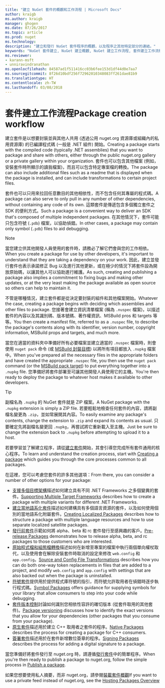 ```yaml
---
title: "建立 NuGet 套件的概觀和工作流程 | Microsoft Docs"
author: kraigb
ms.author: kraigb
manager: ghogen
ms.date: 07/26/2017
ms.topic: article
ms.prod: nuget
ms.technology: 
description: "建立和發行 NuGet 套件程序的概觀，以及程序之其他特定部分的連結。"
keywords: "NuGet 套件建立, NuGet 建立概觀, NuGet 建立工作流程, 套件建立工作流程, 套件建立概觀。"
ms.reviewer:
- karann-msft
- unniravindranathan
ms.openlocfilehash: 84587ad1f511416cc03b6fee153d1df44d0e7aa7
ms.sourcegitcommit: 8f26d10bdf256f72962010348083ff261dae81b9
ms.translationtype: HT
ms.contentlocale: zh-TW
ms.lasthandoff: 03/08/2018
---
```

# <a name="package-creation-workflow"></a><span data-ttu-id="d9611-104">套件建立工作流程</span><span class="sxs-lookup"><span data-stu-id="d9611-104">Package creation workflow</span></span>

<span data-ttu-id="d9611-105">建立套件是以想要封裝並與其他人共用 (透過公用 nuget.org 資源庫或組織內的私用資源庫) 的已編譯程式碼 (一般是 .NET 組件) 開始。</span><span class="sxs-lookup"><span data-stu-id="d9611-105">Creating a package starts with the compiled code (typically .NET assemblies) that you want to package and share with others, either through the public nuget.org gallery or a private gallery within your organization.</span></span> <span data-ttu-id="d9611-106">套件也可以包含其他檔案 (例如，安裝套件時所顯示的讀我檔案)，而且可以包含特定專案檔的轉換。</span><span class="sxs-lookup"><span data-stu-id="d9611-106">The package can also include additional files such as a readme that is displayed when the package is installed, and can include transformations to certain project files.</span></span>

<span data-ttu-id="d9611-107">套件也可以只用來拉回任意數目的其他相依性，而不包含任何其專屬的程式碼。</span><span class="sxs-lookup"><span data-stu-id="d9611-107">A package can also serve to only pull in any number of other dependencies, without containing any code of its own.</span></span> <span data-ttu-id="d9611-108">這類套件是傳遞包含多個獨立套件之 SDK 的便利方式。</span><span class="sxs-lookup"><span data-stu-id="d9611-108">Such a package is a convenient way to deliver an SDK that's composed of multiple independent packages.</span></span> <span data-ttu-id="d9611-109">在其他情況下，套件可能只包含符號 (`.pdb`) 檔案，以協助偵錯。</span><span class="sxs-lookup"><span data-stu-id="d9611-109">In other cases, a package may contain only symbol (`.pdb`) files to aid debugging.</span></span>

> [!Note]
> <span data-ttu-id="d9611-110">當您建立供其他開發人員使用的套件時，請務必了解它們會與您的工作相依。</span><span class="sxs-lookup"><span data-stu-id="d9611-110">When you create a package for use by other developers, it's important to understand that they are taking a dependency on your work.</span></span> <span data-ttu-id="d9611-111">因此，建立並發行套件也表示承諾修正 Bug 以及進行其他更新，或在極少的情況下將套件設為開放原始碼，以讓其他人可以協助進行維護。</span><span class="sxs-lookup"><span data-stu-id="d9611-111">As such, creating and publishing a package also implies a commitment to fixing bugs and making other updates, or at the very least making the package available as open source so others can help to maintain it.</span></span>

<span data-ttu-id="d9611-112">不管是哪種情況，建立套件都是從決定要封裝的組件和其他檔案開始。</span><span class="sxs-lookup"><span data-stu-id="d9611-112">Whatever the case, creating a package begins with deciding which assemblies and other files to package.</span></span> <span data-ttu-id="d9611-113">您接著會建立資訊清單檔案 (稱為 `.nuspec` 檔案)，以描述套件的內容以及其識別碼、版本號碼、著作權資訊、MSBuild pros 和 targets 等等。</span><span class="sxs-lookup"><span data-stu-id="d9611-113">You then create a manifest file, referred to as a `.nuspec` file, to describe the package's contents along with its identifier, version number, copyright information, MSBuild props and targets, and much more.</span></span>

<span data-ttu-id="d9611-114">當您在適當的資料夾中準備好所有必要檔案並建立適當的 `.nuspec` 檔案時，則會使用 `nuget pack` 命令 (或 [MSBuild 封裝目標](../reference/msbuild-targets.md)) 以將所有項目都放入 `.nupkg` 檔案中。</span><span class="sxs-lookup"><span data-stu-id="d9611-114">When you've prepared all the necessary files in the appropriate folders and have created the appropriate `.nuspec` file, you then use the `nuget pack` command (or the [MSBuild pack target](../reference/msbuild-targets.md)) to put everything together into a `.nupkg` file.</span></span> <span data-ttu-id="d9611-115">您準備好將套件部署至可讓其他開發人員使用它的主機。</span><span class="sxs-lookup"><span data-stu-id="d9611-115">You're then ready to deploy the package to whatever host makes it available to other developers.</span></span>

> [!Tip]
> <span data-ttu-id="d9611-116">副檔名為 `.nupkg` 的 NuGet 套件就是 ZIP 檔案。</span><span class="sxs-lookup"><span data-stu-id="d9611-116">A NuGet package with the `.nupkg` extension is simply a ZIP file.</span></span> <span data-ttu-id="d9611-117">若要輕鬆地檢查任何套件的內容，請將副檔名變更為 `.zip`，並如常展開其內容。</span><span class="sxs-lookup"><span data-stu-id="d9611-117">To easily examine any package's contents, change the extension to `.zip` and expand its contents as usual.</span></span> <span data-ttu-id="d9611-118">只要確定先將副檔名變更回 `.nupkg`，再嘗試將它重新載入至主機。</span><span class="sxs-lookup"><span data-stu-id="d9611-118">Just be sure to change the extension back to `.nupkg` before attempting to upload it to a host.</span></span>

<span data-ttu-id="d9611-119">若要學習並了解建立程序，請從[建立套件](../create-packages/creating-a-package.md)開始，其會引導您完成所有套件通用的核心程序。</span><span class="sxs-lookup"><span data-stu-id="d9611-119">To learn and understand the creation process, start with [Creating a package](../create-packages/creating-a-package.md) which guides you through the core processes common to all packages.</span></span>

<span data-ttu-id="d9611-120">在這裡，您可以考慮您套件的許多其他選項：</span><span class="sxs-lookup"><span data-stu-id="d9611-120">From there, you can consider a number of other options for your package:</span></span>

- <span data-ttu-id="d9611-121">[支援多個目標架構](../create-packages/supporting-multiple-target-frameworks.md)描述如何建立具有不同 .NET Frameworks 之多個變異的套件。</span><span class="sxs-lookup"><span data-stu-id="d9611-121">[Supporting Multiple Target Frameworks](../create-packages/supporting-multiple-target-frameworks.md) describes how to create a package with multiple variants for different .NET Frameworks.</span></span>
- <span data-ttu-id="d9611-122">[建立當地語系化套件](../create-packages/creating-localized-packages.md)描述如何建構具有多個語言資源的套件，以及如何使用個別的當地語系化附屬套件。</span><span class="sxs-lookup"><span data-stu-id="d9611-122">[Creating Localized Packages](../create-packages/creating-localized-packages.md) describes how to structure a package with multiple language resources and how to use separate localized satellite packages.</span></span>
- <span data-ttu-id="d9611-123">[發行前套件](../create-packages/prerelease-packages.md)示範如何將 alpha、beta 和 rc 套件發行至感興趣的客戶。</span><span class="sxs-lookup"><span data-stu-id="d9611-123">[Pre-release Packages](../create-packages/prerelease-packages.md) demonstrates how to release alpha, beta, and rc packages to those customers who are interested.</span></span>
- <span data-ttu-id="d9611-124">[原始程式檔和組態檔轉換](../create-packages/source-and-config-file-transformations.md)描述如何在新增至專案的檔案中執行兩個單向權杖取代，以及使用會在解除安裝套件時取消的設定來修改 `web.config` 和 `app.config`。</span><span class="sxs-lookup"><span data-stu-id="d9611-124">[Source and Config File Transformations](../create-packages/source-and-config-file-transformations.md) describes how you can do both one-way token replacements in files that are added to a project, and modify `web.config` and `app.config` with settings that are also backed out when the package is uninstalled.</span></span>
- <span data-ttu-id="d9611-125">[符號套件](../create-packages/symbol-packages.md)提供用於提供程式庫符號的指引，而符號允許取用者在偵錯時逐步執行程式碼。</span><span class="sxs-lookup"><span data-stu-id="d9611-125">[Symbol Packages](../create-packages/symbol-packages.md) offers guidance for supplying symbols for your library that allow consumers to step into your code while debugging.</span></span>
- <span data-ttu-id="d9611-126">[套件版本控制](../reference/package-versioning.md)討論如何識別您相依性容許的確切版本 (從套件取用的其他套件)。</span><span class="sxs-lookup"><span data-stu-id="d9611-126">[Package versioning](../reference/package-versioning.md) discusses how to identify the exact versions that you allow for your dependencies (other packages that you consume from your package).</span></span>
- <span data-ttu-id="d9611-127">[原生套件](../create-packages/native-packages.md)描述用於建立 C++ 取用者之套件的程序。</span><span class="sxs-lookup"><span data-stu-id="d9611-127">[Native Packages](../create-packages/native-packages.md) describes the process for creating a package for C++ consumers.</span></span>
- <span data-ttu-id="d9611-128">[簽署套件](../create-packages/sign-a-package.md)描述用於在套件新增數位簽章的程序。</span><span class="sxs-lookup"><span data-stu-id="d9611-128">[Signing Packages](../create-packages/sign-a-package.md) describes the process for adding a digital signature to a package.</span></span>

<span data-ttu-id="d9611-129">當您準備好將套件發行至 nuget.org 時，請遵循[發行套件](../create-packages/publish-a-package.md)中的簡單程序。</span><span class="sxs-lookup"><span data-stu-id="d9611-129">When you're then ready to publish a package to nuget.org, follow the simple process in [Publish a package](../create-packages/publish-a-package.md).</span></span>

<span data-ttu-id="d9611-130">如果您想要使用私人摘要，而非 nuget.org，請參閱[裝載套件概觀](../hosting-packages/overview.md)</span><span class="sxs-lookup"><span data-stu-id="d9611-130">If you want to use a private feed instead of nuget.org, see the [Hosting Packages Overview](../hosting-packages/overview.md)</span></span>

